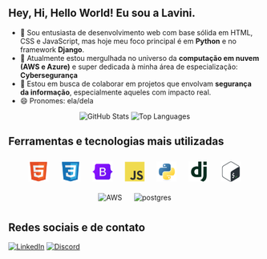 ## Hey, Hi, Hello World! Eu sou a Lavini.

- 🔭 Sou entusiasta de desenvolvimento web com base sólida em HTML, CSS e JavaScript, mas hoje meu foco principal é em **Python** e no framework **Django**.  
- 🌱 Atualmente estou mergulhada no universo da **computação em nuvem (AWS e Azure)** e super dedicada à minha área de especialização: **Cybersegurança** 
- 👯 Estou em busca de colaborar em projetos que envolvam **segurança da informação**, especialmente aqueles com impacto real.  
- 😄 Pronomes: ela/dela


<div align="center">
  <img src="https://github-readme-stats.vercel.app/api?username=LaviniBastos&show_icons=true&theme=date_night" alt="GitHub Stats" />
  <img src="https://github-readme-stats.vercel.app/api/top-langs/?username=LaviniBastos&layout=compact&theme=date_night" alt="Top Languages" />
</div>

## Ferramentas e tecnologias mais utilizadas

<div align="center">
  <img src="https://raw.githubusercontent.com/devicons/devicon/master/icons/html5/html5-original.svg" alt="HTML5" width="40" height="40" style="margin: 10px;"/>
  <img src="https://raw.githubusercontent.com/devicons/devicon/master/icons/css3/css3-original.svg" alt="CSS3" width="40" height="40" style="margin: 10px;"/>
  <img src="https://raw.githubusercontent.com/devicons/devicon/master/icons/bootstrap/bootstrap-original.svg" alt="Bootstrap" width="40" height="40" style="margin: 10px;"/>
  <img src="https://raw.githubusercontent.com/devicons/devicon/master/icons/javascript/javascript-original.svg" alt="JavaScript" width="40" height="40" style="margin: 10px;"/>
  <img src="https://raw.githubusercontent.com/devicons/devicon/master/icons/python/python-original.svg" alt="Python" width="40" height="40" style="margin: 10px;"/>
  <img src="https://raw.githubusercontent.com/devicons/devicon/master/icons/django/django-plain.svg" alt="Django" width="40" height="40" style="margin: 10px;"/>
  <img src="https://raw.githubusercontent.com/devicons/devicon/master/icons/bash/bash-original.svg" alt="Bash" width="40" height="40" style="margin: 10px;"/>
  <img src="https://cdn.jsdelivr.net/gh/devicons/devicon@latest/icons/amazonwebservices/amazonwebservices-plain-wordmark.svg" alt="AWS" width="40" height="40" style="margin: 10px;"/>
  <img src="https://cdn.jsdelivr.net/gh/devicons/devicon@latest/icons/postgresql/postgresql-original.svg" alt="postgres" width="40" height="40" style="margin: 10px;"/>
</div>

## Redes sociais e de contato 


[![LinkedIn](https://img.shields.io/badge/-LinkedIn-0A66C2?style=for-the-badge&logo=linkedin&logoColor=white)](https://www.linkedin.com/in/lavinibastos/)
[![Discord](https://img.shields.io/badge/-Discord-5865F2?style=for-the-badge&logo=discord&logoColor=white)](https://discordapp.com/users/1218222475469656155)

